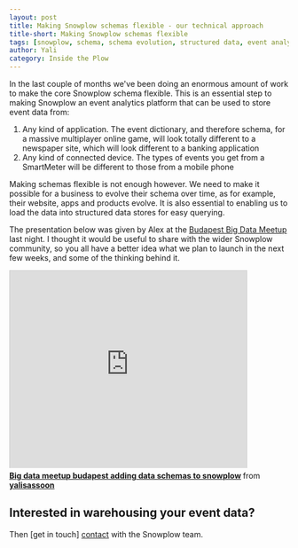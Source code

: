 ```yaml
---
layout: post
title: Making Snowplow schemas flexible - our technical approach
title-short: Making Snowplow schemas flexible
tags: [snowplow, schema, schema evolution, structured data, event analytics, data warehousing]
author: Yali
category: Inside the Plow
---
```


In the last couple of months we've been doing an enormous amount of work to make the core Snowplow schema flexible. This is an essential step to making Snowplow an event analytics platform that can be used to store event data from:

1. Any kind of application. The event dictionary, and therefore schema, for a massive multiplayer online game, will look totally different to a newspaper site, which will look different to a banking application
2. Any kind of connected device. The types of events you get from a SmartMeter will be different to those from a mobile phone

Making schemas flexible is not enough however. We need to make it possible for a business to evolve their schema over time, as for example, their website, apps and products evolve. It is also essential to enabling us to load the data into structured data stores for easy querying.

The presentation below was given by Alex at the [Budapest Big Data Meetup][bbdm] last night. I thought it would be useful to share with the wider Snowplow community, so you all have a better idea what we plan to launch in the next few weeks, and some of the thinking behind it.

<div class="iframe-container">
    <iframe src="http://www.slideshare.net/slideshow/embed_code/35561513" width="427" height="356" frameborder="0" marginwidth="0" marginheight="0" scrolling="no" style="border:1px solid #CCC; border-width:1px 1px 0; margin-bottom:5px; max-width: 100%;" allowfullscreen>     </iframe>
</div> <div style="margin-bottom:5px"> <strong> <a href="https://www.slideshare.net/yalisassoon/big-data-meetup-budapest-adding-data-schemas-to-snowplow" title="Big data meetup budapest adding data schemas to snowplow" target="_blank">Big data meetup budapest adding data schemas to snowplow</a> </strong> from <strong><a href="http://www.slideshare.net/yalisassoon" target="_blank">yalisassoon</a></strong> </div>

<!--more-->

<h2>Interested in warehousing your event data?</h2>

Then [get in touch] [contact] with the Snowplow team.

[contact]: /about/index.html
[bbdm]: http://www.meetup.com/Big-Data-Meetup-Budapest/events/186924342/
